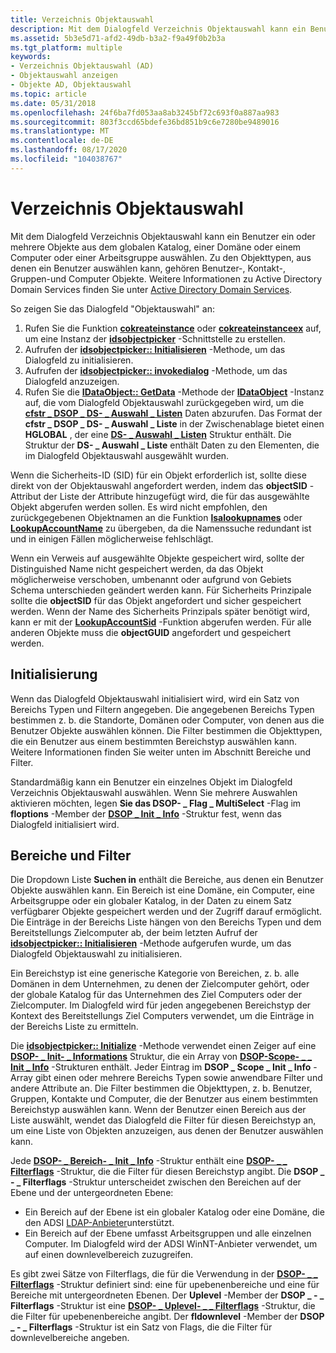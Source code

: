 ```yaml
---
title: Verzeichnis Objektauswahl
description: Mit dem Dialogfeld Verzeichnis Objektauswahl kann ein Benutzer ein oder mehrere Objekte aus dem globalen Katalog, einer Domäne oder einem Computer oder einer Arbeitsgruppe auswählen.
ms.assetid: 5b3e5d71-afd2-49db-b3a2-f9a49f0b2b3a
ms.tgt_platform: multiple
keywords:
- Verzeichnis Objektauswahl (AD)
- Objektauswahl anzeigen
- Objekte AD, Objektauswahl
ms.topic: article
ms.date: 05/31/2018
ms.openlocfilehash: 24f6ba7fd053aa8ab3245bf72c693f0a887aa983
ms.sourcegitcommit: 803f3ccd65bdefe36bd851b9c6e7280be9489016
ms.translationtype: MT
ms.contentlocale: de-DE
ms.lasthandoff: 08/17/2020
ms.locfileid: "104038767"
---
```

# <a name="directory-object-picker"></a>Verzeichnis Objektauswahl

Mit dem Dialogfeld Verzeichnis Objektauswahl kann ein Benutzer ein oder mehrere Objekte aus dem globalen Katalog, einer Domäne oder einem Computer oder einer Arbeitsgruppe auswählen. Zu den Objekttypen, aus denen ein Benutzer auswählen kann, gehören Benutzer-, Kontakt-, Gruppen-und Computer Objekte. Weitere Informationen zu Active Directory Domain Services finden Sie unter [Active Directory Domain Services](active-directory-domain-services.md).

So zeigen Sie das Dialogfeld "Objektauswahl" an:

1.  Rufen Sie die Funktion [**cokreateinstance**](/windows/win32/api/combaseapi/nf-combaseapi-cocreateinstance) oder [**cokreateinstanceex**](/windows/win32/api/combaseapi/nf-combaseapi-cocreateinstanceex) auf, um eine Instanz der [**idsobjectpicker**](/windows/desktop/api/Objsel/nn-objsel-idsobjectpicker) -Schnittstelle zu erstellen.
2.  Aufrufen der [**idsobjectpicker:: Initialisieren**](/windows/desktop/api/Objsel/nf-objsel-idsobjectpicker-initialize) -Methode, um das Dialogfeld zu initialisieren.
3.  Aufrufen der [**idsobjectpicker:: invokedialog**](/windows/desktop/api/Objsel/nf-objsel-idsobjectpicker-invokedialog) -Methode, um das Dialogfeld anzuzeigen.
4.  Rufen Sie die [**IDataObject:: GetData**](/windows/win32/api/objidl/nf-objidl-idataobject-getdata) -Methode der [**IDataObject**](/windows/win32/api/objidl/nn-objidl-idataobject) -Instanz auf, die vom Dialogfeld Objektauswahl zurückgegeben wird, um die [**cfstr \_ DSOP \_ DS- \_ Auswahl \_ Listen**](cfstr-dsop-ds-selection-list.md) Daten abzurufen. Das Format der **cfstr \_ DSOP \_ DS- \_ Auswahl \_ Liste** in der Zwischenablage bietet einen **HGLOBAL** , der eine [**DS- \_ Auswahl \_ Listen**](/windows/desktop/api/Objsel/ns-objsel-ds_selection_list) Struktur enthält. Die Struktur der **DS- \_ Auswahl \_ Liste** enthält Daten zu den Elementen, die im Dialogfeld Objektauswahl ausgewählt wurden.

Wenn die Sicherheits-ID (SID) für ein Objekt erforderlich ist, sollte diese direkt von der Objektauswahl angefordert werden, indem das **objectSID** -Attribut der Liste der Attribute hinzugefügt wird, die für das ausgewählte Objekt abgerufen werden sollen. Es wird nicht empfohlen, den zurückgegebenen Objektnamen an die Funktion [**lsalookupnames**](/windows/desktop/api/ntsecapi/nf-ntsecapi-lsalookupnames) oder [**LookupAccountName**](/windows/desktop/api/winbase/nf-winbase-lookupaccountnamea) zu übergeben, da die Namenssuche redundant ist und in einigen Fällen möglicherweise fehlschlägt.

Wenn ein Verweis auf ausgewählte Objekte gespeichert wird, sollte der Distinguished Name nicht gespeichert werden, da das Objekt möglicherweise verschoben, umbenannt oder aufgrund von Gebiets Schema unterschieden geändert werden kann. Für Sicherheits Prinzipale sollte die **objectSID** für das Objekt angefordert und sicher gespeichert werden. Wenn der Name des Sicherheits Prinzipals später benötigt wird, kann er mit der [**LookupAccountSid**](/windows/desktop/api/winbase/nf-winbase-lookupaccountsida) -Funktion abgerufen werden. Für alle anderen Objekte muss die **objectGUID** angefordert und gespeichert werden.

## <a name="initialization"></a>Initialisierung

Wenn das Dialogfeld Objektauswahl initialisiert wird, wird ein Satz von Bereichs Typen und Filtern angegeben. Die angegebenen Bereichs Typen bestimmen z. b. die Standorte, Domänen oder Computer, von denen aus die Benutzer Objekte auswählen können. Die Filter bestimmen die Objekttypen, die ein Benutzer aus einem bestimmten Bereichstyp auswählen kann. Weitere Informationen finden Sie weiter unten im Abschnitt Bereiche und Filter.

Standardmäßig kann ein Benutzer ein einzelnes Objekt im Dialogfeld Verzeichnis Objektauswahl auswählen. Wenn Sie mehrere Auswahlen aktivieren möchten, legen **Sie das DSOP- \_ Flag \_ MultiSelect** -Flag im **floptions** -Member der [**DSOP \_ Init \_ Info**](/windows/desktop/api/Objsel/ns-objsel-dsop_init_info) -Struktur fest, wenn das Dialogfeld initialisiert wird.

## <a name="scopes-and-filters"></a>Bereiche und Filter

Die Dropdown Liste **Suchen in** enthält die Bereiche, aus denen ein Benutzer Objekte auswählen kann. Ein Bereich ist eine Domäne, ein Computer, eine Arbeitsgruppe oder ein globaler Katalog, in der Daten zu einem Satz verfügbarer Objekte gespeichert werden und der Zugriff darauf ermöglicht. Die Einträge in der Bereichs Liste hängen von den Bereichs Typen und dem Bereitstellungs Zielcomputer ab, der beim letzten Aufruf der [**idsobjectpicker:: Initialisieren**](/windows/desktop/api/Objsel/nf-objsel-idsobjectpicker-initialize) -Methode aufgerufen wurde, um das Dialogfeld Objektauswahl zu initialisieren.

Ein Bereichstyp ist eine generische Kategorie von Bereichen, z. b. alle Domänen in dem Unternehmen, zu denen der Zielcomputer gehört, oder der globale Katalog für das Unternehmen des Ziel Computers oder der Zielcomputer. Im Dialogfeld wird für jeden angegebenen Bereichstyp der Kontext des Bereitstellungs Ziel Computers verwendet, um die Einträge in der Bereichs Liste zu ermitteln.

Die [**idsobjectpicker:: Initialize**](/windows/desktop/api/Objsel/nf-objsel-idsobjectpicker-initialize) -Methode verwendet einen Zeiger auf eine [**DSOP- \_ Init- \_ Informations**](/windows/desktop/api/Objsel/ns-objsel-dsop_init_info) Struktur, die ein Array von [**DSOP-Scope- \_ \_ Init \_ Info**](/windows/desktop/api/Objsel/ns-objsel-dsop_scope_init_info) -Strukturen enthält. Jeder Eintrag im **DSOP \_ Scope \_ Init \_ Info** -Array gibt einen oder mehrere Bereichs Typen sowie anwendbare Filter und andere Attribute an. Die Filter bestimmen die Objekttypen, z. b. Benutzer, Gruppen, Kontakte und Computer, die der Benutzer aus einem bestimmten Bereichstyp auswählen kann. Wenn der Benutzer einen Bereich aus der Liste auswählt, wendet das Dialogfeld die Filter für diesen Bereichstyp an, um eine Liste von Objekten anzuzeigen, aus denen der Benutzer auswählen kann.

Jede [**DSOP- \_ Bereich- \_ Init \_ Info**](/windows/desktop/api/Objsel/ns-objsel-dsop_scope_init_info) -Struktur enthält eine [**DSOP- \_ \_ Filterflags**](/windows/desktop/api/Objsel/ns-objsel-dsop_filter_flags) -Struktur, die die Filter für diesen Bereichstyp angibt. Die **DSOP \_ - \_ Filterflags** -Struktur unterscheidet zwischen den Bereichen auf der Ebene und der untergeordneten Ebene:

-   Ein Bereich auf der Ebene ist ein globaler Katalog oder eine Domäne, die den ADSI [LDAP-Anbieter](/windows/desktop/ADSI/adsi-ldap-provider)unterstützt.
-   Ein Bereich auf der Ebene umfasst Arbeitsgruppen und alle einzelnen Computer. Im Dialogfeld wird der ADSI WinNT-Anbieter verwendet, um auf einen downlevelbereich zuzugreifen.

Es gibt zwei Sätze von Filterflags, die für die Verwendung in der [**DSOP- \_ \_ Filterflags**](/windows/desktop/api/Objsel/ns-objsel-dsop_filter_flags) -Struktur definiert sind: eine für upebenenbereiche und eine für Bereiche mit untergeordneten Ebenen. Der **Uplevel** -Member der **DSOP \_ - \_ Filterflags** -Struktur ist eine [**DSOP- \_ Uplevel- \_ \_ Filterflags**](/windows/desktop/api/Objsel/ns-objsel-dsop_uplevel_filter_flags) -Struktur, die die Filter für upebenenbereiche angibt. Der **fldownlevel** -Member der **DSOP \_ - \_ Filterflags** -Struktur ist ein Satz von Flags, die die Filter für downlevelbereiche angeben.

 

 